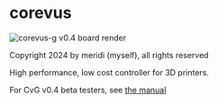 # corevus

![corevus-g v0.4 board render](/assets/corevus-g-v0.4.png)

Copyright 2024 by meridi (myself), all rights reserved

High performance, low cost controller for 3D printers. 

For CvG v0.4 beta testers, see [the manual](./docs/CvG-v0.4-beta-manual.md)
